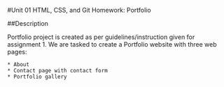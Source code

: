 #Unit 01 HTML, CSS, and Git Homework: Portfolio


##Description

Portfolio project is created as per guidelines/instruction given for assignment 1. We are tasked to create a Portfolio website with three web pages: 

    * About 
    * Contact page with contact form
    * Portfolio gallery

    